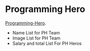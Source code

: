 # Programming Hero #
[Programming-Hero](https://programming-hero2623.netlify.app/).

* Name List for PH Team
* Image List for PH Team
* Salary and total List For PH Heros

